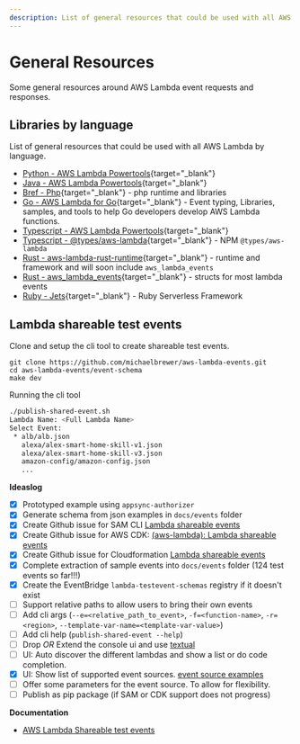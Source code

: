 ```yaml
---
description: List of general resources that could be used with all AWS Lambda by programming language
---
```


# General Resources

Some general resources around AWS Lambda event requests and responses.

## Libraries by language

List of general resources that could be used with all AWS Lambda by language.

- [Python - AWS Lambda Powertools](https://awslabs.github.io/aws-lambda-powertools-python/latest/){target="_blank"}
- [Java - AWS Lambda Powertools](https://awslabs.github.io/aws-lambda-powertools-java/){target="_blank"}
- [Bref - Php](https://bref.sh/){target="_blank"} - php runtime and libraries
- [Go - AWS Lambda for Go](https://github.com/aws/aws-lambda-go){target="_blank"} - Event typing, Libraries, samples, and tools to help Go developers develop AWS Lambda functions.
- [Typescript - AWS Lambda Powertools](https://awslabs.github.io/aws-lambda-powertools-typescript/latest/){target="_blank"}
- [Typescript - @types/aws-lambda](https://www.npmjs.com/package/@types/aws-lambda){target="_blank"} - NPM `@types/aws-lambda`
- [Rust - aws-lambda-rust-runtime](https://github.com/awslabs/aws-lambda-rust-runtime){target="_blank"} - runtime and framework and will soon include `aws_lambda_events` 
- [Rust - aws_lambda_events](https://github.com/LegNeato/aws-lambda-events){target="_blank"} - structs for most lambda events
- [Ruby - Jets](https://rubyonjets.com){target="_blank"} - Ruby Serverless Framework 

## Lambda shareable test events

Clone and setup the cli tool to create shareable test events.

```script
git clone https://github.com/michaelbrewer/aws-lambda-events.git
cd aws-lambda-events/event-schema
make dev
```

Running the cli tool

```bash
./publish-shared-event.sh
Lambda Name: <Full Lambda Name>
Select Event:
 * alb/alb.json
   alexa/alex-smart-home-skill-v1.json
   alexa/alex-smart-home-skill-v3.json
   amazon-config/amazon-config.json
   ...
```

**Ideaslog**

- [x] Prototyped example using `appsync-authorizer`
- [x] Generate schema from json examples in `docs/events` folder
- [x] Create Github issue for SAM CLI [Lambda shareable events](https://github.com/aws/aws-sam-cli/issues/3763)
- [x] Create Github issue for AWS CDK: [(aws-lambda): Lambda shareable events](https://github.com/aws/aws-cdk/issues/19471)
- [x] Create Github issue for Cloudformation [Lambda shareable events](https://github.com/aws-cloudformation/cloudformation-coverage-roadmap/issues/1113)
- [x] Complete extraction of sample events into `docs/events` folder (124 test events so far!!!)
- [x] Create the EventBridge `lambda-testevent-schemas` registry if it doesn't exist
- [ ] Support relative paths to allow users to bring their own events
- [ ] Add cli args (`--e=<relative_path_to_event>`, `-f=<function-name>`, `-r=<region>`, `--template-var-name=<template-var-value>`)
- [ ] Add cli help (`publish-shared-event --help`)
- [ ] Drop _OR_ Extend the console ui and use [textual](https://github.com/Textualize/textual)
- [ ] UI: Auto discover the different lambdas and show a list or do code completion.
- [x] UI: Show list of supported event sources. [event source examples](https://github.com/michaelbrewer/aws-lambda-events/tree/main/docs/events)
- [ ] Offer some parameters for the event source. To allow for flexibility.
- [ ] Publish as pip package (if SAM or CDK support does not progress)

**Documentation**

- [AWS Lambda Shareable test events](https://docs.aws.amazon.com/lambda/latest/dg/testing-functions.html#creating-shareable-events)
